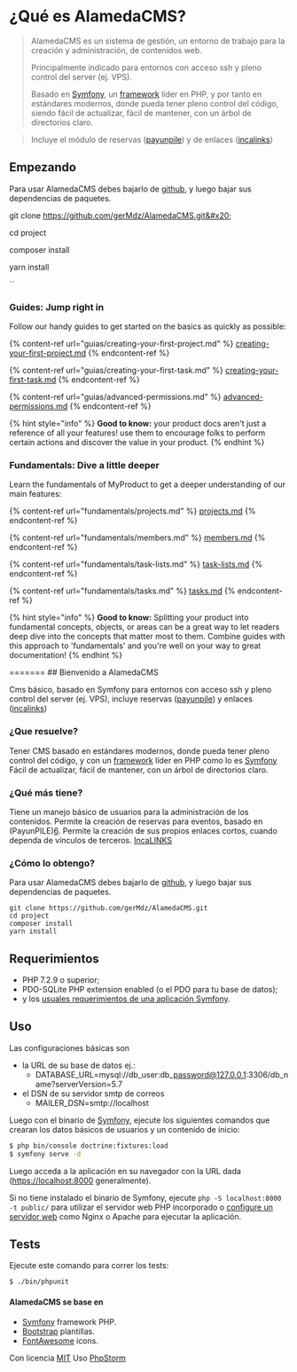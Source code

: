 # ¿Qué es AlamedaCMS?

> AlamedaCMS es un sistema de gestión, un entorno de trabajo para la creación y administración, de contenidos web.
>
> Principalmente indicado para entornos con acceso ssh y pleno control del server (ej. VPS).
>
> Basado en [Symfony](https://symfony.com), un [framework](https://symfony.com) líder en PHP, y por tanto en estándares modernos, donde pueda tener pleno control del código, siendo fácil de actualizar, fácil de mantener, con un árbol de directorios claro.

> Incluye el módulo de reservas ([payunpile](https://github.com/gerMdz/payunpile)) y de enlaces ([incalinks](https://germdz.github.io/incalinks/))

## Empezando

Para usar AlamedaCMS debes bajarlo de [github](https://github.com/gerMdz/AlamedaCMS.git), y luego bajar sus dependencias de paquetes.

git clone https://github.com/gerMdz/AlamedaCMS.git&#x20;

cd project&#x20;

composer install&#x20;

yarn install

``

### Guides: Jump right in

Follow our handy guides to get started on the basics as quickly as possible:

{% content-ref url="guias/creating-your-first-project.md" %}
[creating-your-first-project.md](guias/creating-your-first-project.md)
{% endcontent-ref %}

{% content-ref url="guias/creating-your-first-task.md" %}
[creating-your-first-task.md](guias/creating-your-first-task.md)
{% endcontent-ref %}

{% content-ref url="guias/advanced-permissions.md" %}
[advanced-permissions.md](guias/advanced-permissions.md)
{% endcontent-ref %}

{% hint style="info" %}
**Good to know:** your product docs aren't just a reference of all your features! use them to encourage folks to perform certain actions and discover the value in your product.
{% endhint %}

### Fundamentals: Dive a little deeper

Learn the fundamentals of MyProduct to get a deeper understanding of our main features:

{% content-ref url="fundamentals/projects.md" %}
[projects.md](fundamentals/projects.md)
{% endcontent-ref %}

{% content-ref url="fundamentals/members.md" %}
[members.md](fundamentals/members.md)
{% endcontent-ref %}

{% content-ref url="fundamentals/task-lists.md" %}
[task-lists.md](fundamentals/task-lists.md)
{% endcontent-ref %}

{% content-ref url="fundamentals/tasks.md" %}
[tasks.md](fundamentals/tasks.md)
{% endcontent-ref %}

{% hint style="info" %}
**Good to know:** Splitting your product into fundamental concepts, objects, or areas can be a great way to let readers deep dive into the concepts that matter most to them. Combine guides with this approach to 'fundamentals' and you're well on your way to great documentation!
{% endhint %}

\======= ## Bienvenido a AlamedaCMS

Cms básico, basado en Symfony para entornos con acceso ssh y pleno control del server (ej. VPS), incluye reservas ([payunpile](https://github.com/gerMdz/payunpile)) y enlaces ([incalinks](https://germdz.github.io/incalinks/))

### ¿Que resuelve?

Tener CMS basado en estándares modernos, donde pueda tener pleno control del código, y con un [framework](https://symfony.com) líder en PHP como lo es [Symfony](https://symfony.com) Fácil de actualizar, fácil de mantener, con un árbol de directorios claro.

### ¿Qué más tiene?

Tiene un manejo básico de usuarios para la administración de los contenidos. Permite la creación de reservas para eventos, basado en (PayunPILE)[6](https://github.com/gerMdz/payunpile). Permite la creación de sus propios enlaces cortos, cuando dependa de vínculos de terceros. [IncaLINKS](https://germdz.github.io/incalinks/)

### ¿Cómo lo obtengo?

Para usar AlamedaCMS debes bajarlo de [github](https://github.com/gerMdz/AlamedaCMS.git), y luego bajar sus dependencias de paquetes.

```
git clone https://github.com/gerMdz/AlamedaCMS.git
cd project
composer install
yarn install 
```

## Requerimientos

* PHP 7.2.9 o superior;
* PDO-SQLite PHP extension enabled (o el PDO para tu base de datos);
* y los [usuales requerimientos de una aplicación Symfony](https://symfony.com/doc/current/reference/requirements.html).

## Uso

Las configuraciones básicas son

* la URL de su base de datos ej.:
  * DATABASE\_URL=mysql://db\_user:db\_password@127.0.0.1:3306/db\_name?serverVersion=5.7
* el DSN de su servidor smtp de correos
  * MAILER\_DSN=smtp://localhost

Luego con el binario de [Symfony](https://symfony.com/download), ejecute los siguientes comandos que crearan los datos básicos de usuarios y un contenido de inicio:

```bash
$ php bin/console doctrine:fixtures:load
$ symfony serve -d
```

Luego acceda a la aplicación en su navegador con la URL dada ([https://localhost:8000](https://localhost:8000) generalmente).

Si no tiene instalado el binario de Symfony, ejecute `php -S localhost:8000 -t public/` para utilizar el servidor web PHP incorporado o [configure un servidor web](https://symfony.com/doc/current/cookbook/configuration/web\_server\_configuration.html) como Nginx o Apache para ejecutar la aplicación.

## Tests

Ejecute este comando para correr los tests:

```bash
$ ./bin/phpunit
```

#### AlamedaCMS se base en

* [Symfony](https://symfony.com) framework PHP.
* [Bootstrap](https://getbootstrap.com) plantillas.
* [FontAwesome](https://fortawesome.github.io/Font-Awesome/) icons.

Con licencia [MIT](https://github.com/gerMdz/AlamedaCMS/blob/AlamedaCMS/LICENSE) Uso [PhpStorm](https://jb.gg/OpenSource.)
